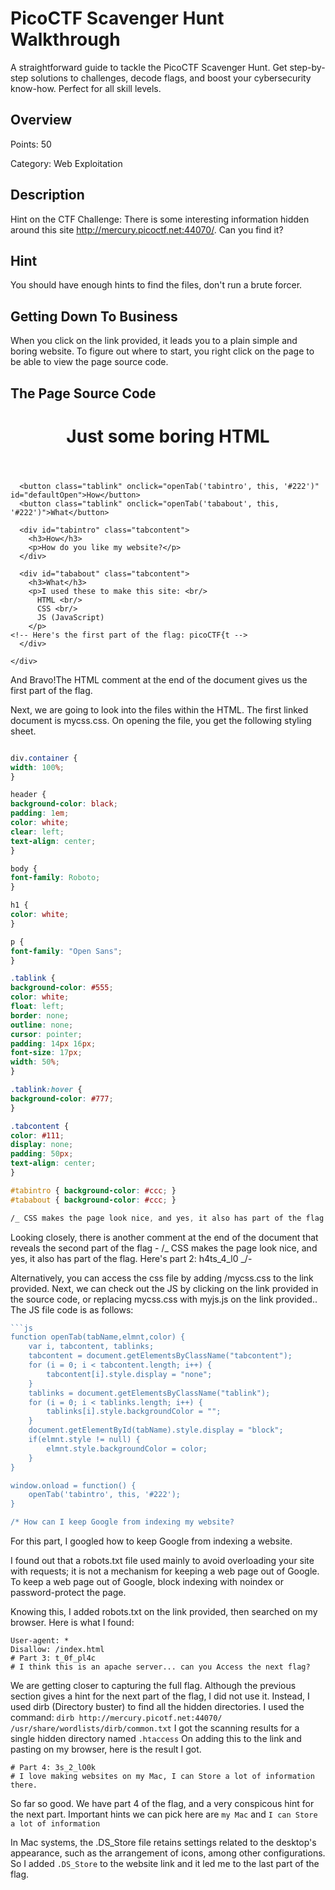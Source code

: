 # PicoCTF Scavenger Hunt Walkthrough

A straightforward guide to tackle the PicoCTF Scavenger Hunt. Get step-by-step solutions to challenges, decode flags, and boost your cybersecurity know-how. Perfect for all skill levels.

## Overview

Points: 50

Category: Web Exploitation

## Description

Hint on the CTF Challenge: There is some interesting information hidden around this site http://mercury.picoctf.net:44070/. Can you find it?

## Hint

You should have enough hints to find the files, don't run a brute forcer.

## Getting Down To Business

When you click on the link provided, it leads you to a plain simple and boring website.
To figure out where to start, you right click on the page to be able to view the page source code.

## The Page Source Code

<!doctype html>
<html>
  <head>
    <title>Scavenger Hunt</title>
    <link href="https://fonts.googleapis.com/css?family=Open+Sans|Roboto" rel="stylesheet">
    <link rel="stylesheet" type="text/css" href="mycss.css">
    <script type="application/javascript" src="myjs.js"></script>
  </head>

  <body>
    <div class="container">
      <header>
		<h1>Just some boring HTML</h1>
      </header>

      <button class="tablink" onclick="openTab('tabintro', this, '#222')" id="defaultOpen">How</button>
      <button class="tablink" onclick="openTab('tababout', this, '#222')">What</button>

      <div id="tabintro" class="tabcontent">
    	<h3>How</h3>
    	<p>How do you like my website?</p>
      </div>

      <div id="tababout" class="tabcontent">
    	<h3>What</h3>
    	<p>I used these to make this site: <br/>
    	  HTML <br/>
    	  CSS <br/>
    	  JS (JavaScript)
    	</p>
    <!-- Here's the first part of the flag: picoCTF{t -->
      </div>

    </div>

  </body>
</html>

And Bravo!The HTML comment at the end of the document gives us the first part of the flag. <!-- Here's the first part of the flag: picoCTF{t -->

Next, we are going to look into the files within the HTML. The first linked document is mycss.css. On opening the file, you get the following styling sheet.

```css

div.container {
width: 100%;
}

header {
background-color: black;
padding: 1em;
color: white;
clear: left;
text-align: center;
}

body {
font-family: Roboto;
}

h1 {
color: white;
}

p {
font-family: "Open Sans";
}

.tablink {
background-color: #555;
color: white;
float: left;
border: none;
outline: none;
cursor: pointer;
padding: 14px 16px;
font-size: 17px;
width: 50%;
}

.tablink:hover {
background-color: #777;
}

.tabcontent {
color: #111;
display: none;
padding: 50px;
text-align: center;
}

#tabintro { background-color: #ccc; }
#tababout { background-color: #ccc; }

/_ CSS makes the page look nice, and yes, it also has part of the flag. Here's part 2: h4ts_4_l0 _/
```

Looking closely, there is another comment at the end of the document that reveals the second part of the flag - /_ CSS makes the page look nice, and yes, it also has part of the flag. Here's part 2: h4ts_4_l0 _/-

Alternatively, you can access the css file by adding /mycss.css to the link provided.
Next, we can check out the JS by clicking on the link provided in the source code, or replacing mycss.css with myjs.js on the link provided.. The JS file code is as follows:

```js
```js
function openTab(tabName,elmnt,color) {
    var i, tabcontent, tablinks;
    tabcontent = document.getElementsByClassName("tabcontent");
    for (i = 0; i < tabcontent.length; i++) {
        tabcontent[i].style.display = "none";
    }
    tablinks = document.getElementsByClassName("tablink");
    for (i = 0; i < tablinks.length; i++) {
        tablinks[i].style.backgroundColor = "";
    }
    document.getElementById(tabName).style.display = "block";
    if(elmnt.style != null) {
        elmnt.style.backgroundColor = color;
    }
}

window.onload = function() {
    openTab('tabintro', this, '#222');
}

/* How can I keep Google from indexing my website?
```
For this part, I googled how to keep Google from indexing a website. 

I found out that a robots.txt file used mainly to avoid overloading your site with requests; it is not a mechanism for keeping a web page out of Google. To keep a web page out of Google, block indexing with noindex or password-protect the page.

Knowing this, I added robots.txt on the link provided, then searched on my browser. 
Here is what I found: 
```
User-agent: *
Disallow: /index.html
# Part 3: t_0f_pl4c
# I think this is an apache server... can you Access the next flag?
```
We are getting closer to capturing the full flag. Although the previous section gives a hint for the next part of the flag, I did not use it. Instead, I used dirb (Directory buster) to find all the hidden directories. 
I used the command: ```dirb http://mercury.picotf.net:44070/ /usr/share/wordlists/dirb/common.txt```
I got the scanning results for a single hidden directory named ```.htaccess```
On adding this to the link and pasting on my browser, here is the result I got. 
```
# Part 4: 3s_2_lO0k
# I love making websites on my Mac, I can Store a lot of information there.
```
So far so good. We have part 4 of the flag, and a very conspicous hint for the next part. Important hints we can pick here are ```my Mac``` and ```I can Store a lot of information```

In Mac systems, the .DS_Store file retains settings related to the desktop's appearance, such as the arrangement of icons, among other configurations.
So I added ```.DS_Store``` to the website link and it led me to the last part of the flag. 







